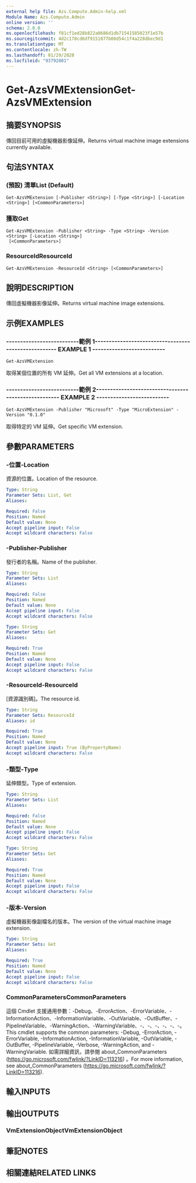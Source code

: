 ```yaml
---
external help file: Azs.Compute.Admin-help.xml
Module Name: Azs.Compute.Admin
online version: ''
schema: 2.0.0
ms.openlocfilehash: f81cf1ed28b822a0686d1db71541585023f1e57b
ms.sourcegitcommit: 4d2c178cd6df9151877b08d54c1f4a228dbec9d1
ms.translationtype: MT
ms.contentlocale: zh-TW
ms.lasthandoff: 01/29/2020
ms.locfileid: "93792801"
---
```

# <span data-ttu-id="62354-101">Get-AzsVMExtension</span><span class="sxs-lookup"><span data-stu-id="62354-101">Get-AzsVMExtension</span></span>

## <span data-ttu-id="62354-102">摘要</span><span class="sxs-lookup"><span data-stu-id="62354-102">SYNOPSIS</span></span>
<span data-ttu-id="62354-103">傳回目前可用的虛擬機器影像延伸。</span><span class="sxs-lookup"><span data-stu-id="62354-103">Returns virtual machine image extensions currently available.</span></span>

## <span data-ttu-id="62354-104">句法</span><span class="sxs-lookup"><span data-stu-id="62354-104">SYNTAX</span></span>

### <span data-ttu-id="62354-105"> (預設) 清單</span><span class="sxs-lookup"><span data-stu-id="62354-105">List (Default)</span></span>
```
Get-AzsVMExtension [-Publisher <String>] [-Type <String>] [-Location <String>] [<CommonParameters>]
```

### <span data-ttu-id="62354-106">獲取</span><span class="sxs-lookup"><span data-stu-id="62354-106">Get</span></span>
```
Get-AzsVMExtension -Publisher <String> -Type <String> -Version <String> [-Location <String>]
 [<CommonParameters>]
```

### <span data-ttu-id="62354-107">ResourceId</span><span class="sxs-lookup"><span data-stu-id="62354-107">ResourceId</span></span>
```
Get-AzsVMExtension -ResourceId <String> [<CommonParameters>]
```

## <span data-ttu-id="62354-108">說明</span><span class="sxs-lookup"><span data-stu-id="62354-108">DESCRIPTION</span></span>
<span data-ttu-id="62354-109">傳回虛擬機器影像延伸。</span><span class="sxs-lookup"><span data-stu-id="62354-109">Returns virtual machine image extensions.</span></span>

## <span data-ttu-id="62354-110">示例</span><span class="sxs-lookup"><span data-stu-id="62354-110">EXAMPLES</span></span>

### <span data-ttu-id="62354-111">--------------------------範例 1--------------------------</span><span class="sxs-lookup"><span data-stu-id="62354-111">-------------------------- EXAMPLE 1 --------------------------</span></span>
```
Get-AzsVMExtension
```

<span data-ttu-id="62354-112">取得某個位置的所有 VM 延伸。</span><span class="sxs-lookup"><span data-stu-id="62354-112">Get all VM extensions at a location.</span></span>

### <span data-ttu-id="62354-113">--------------------------範例 2--------------------------</span><span class="sxs-lookup"><span data-stu-id="62354-113">-------------------------- EXAMPLE 2 --------------------------</span></span>
```
Get-AzsVMExtension -Publisher "Microsoft" -Type "MicroExtension" -Version "0.1.0"
```

<span data-ttu-id="62354-114">取得特定的 VM 延伸。</span><span class="sxs-lookup"><span data-stu-id="62354-114">Get specific VM extension.</span></span>

## <span data-ttu-id="62354-115">參數</span><span class="sxs-lookup"><span data-stu-id="62354-115">PARAMETERS</span></span>

### <span data-ttu-id="62354-116">-位置</span><span class="sxs-lookup"><span data-stu-id="62354-116">-Location</span></span>
<span data-ttu-id="62354-117">資源的位置。</span><span class="sxs-lookup"><span data-stu-id="62354-117">Location of the resource.</span></span>

```yaml
Type: String
Parameter Sets: List, Get
Aliases: 

Required: False
Position: Named
Default value: None
Accept pipeline input: False
Accept wildcard characters: False
```

### <span data-ttu-id="62354-118">-Publisher</span><span class="sxs-lookup"><span data-stu-id="62354-118">-Publisher</span></span>
<span data-ttu-id="62354-119">發行者的名稱。</span><span class="sxs-lookup"><span data-stu-id="62354-119">Name of the publisher.</span></span>

```yaml
Type: String
Parameter Sets: List
Aliases: 

Required: False
Position: Named
Default value: None
Accept pipeline input: False
Accept wildcard characters: False
```

```yaml
Type: String
Parameter Sets: Get
Aliases: 

Required: True
Position: Named
Default value: None
Accept pipeline input: False
Accept wildcard characters: False
```

### <span data-ttu-id="62354-120">-ResourceId</span><span class="sxs-lookup"><span data-stu-id="62354-120">-ResourceId</span></span>
<span data-ttu-id="62354-121">[資源識別碼]。</span><span class="sxs-lookup"><span data-stu-id="62354-121">The resource id.</span></span>

```yaml
Type: String
Parameter Sets: ResourceId
Aliases: id

Required: True
Position: Named
Default value: None
Accept pipeline input: True (ByPropertyName)
Accept wildcard characters: False
```

### <span data-ttu-id="62354-122">-類型</span><span class="sxs-lookup"><span data-stu-id="62354-122">-Type</span></span>
<span data-ttu-id="62354-123">延伸類型。</span><span class="sxs-lookup"><span data-stu-id="62354-123">Type of extension.</span></span>

```yaml
Type: String
Parameter Sets: List
Aliases: 

Required: False
Position: Named
Default value: None
Accept pipeline input: False
Accept wildcard characters: False
```

```yaml
Type: String
Parameter Sets: Get
Aliases: 

Required: True
Position: Named
Default value: None
Accept pipeline input: False
Accept wildcard characters: False
```

### <span data-ttu-id="62354-124">-版本</span><span class="sxs-lookup"><span data-stu-id="62354-124">-Version</span></span>
<span data-ttu-id="62354-125">虛擬機器影像副檔名的版本。</span><span class="sxs-lookup"><span data-stu-id="62354-125">The version of the virtual machine image extension.</span></span>

```yaml
Type: String
Parameter Sets: Get
Aliases: 

Required: True
Position: Named
Default value: None
Accept pipeline input: False
Accept wildcard characters: False
```

### <span data-ttu-id="62354-126">CommonParameters</span><span class="sxs-lookup"><span data-stu-id="62354-126">CommonParameters</span></span>
<span data-ttu-id="62354-127">這個 Cmdlet 支援通用參數：-Debug、-ErrorAction、-ErrorVariable、-InformationAction、-InformationVariable、-OutVariable、-OutBuffer、-PipelineVariable、-WarningAction、-WarningVariable、-、-、-、-、-、-。</span><span class="sxs-lookup"><span data-stu-id="62354-127">This cmdlet supports the common parameters: -Debug, -ErrorAction, -ErrorVariable, -InformationAction, -InformationVariable, -OutVariable, -OutBuffer, -PipelineVariable, -Verbose, -WarningAction, and -WarningVariable.</span></span> <span data-ttu-id="62354-128">如需詳細資訊，請參閱 about_CommonParameters (https://go.microsoft.com/fwlink/?LinkID=113216) 。</span><span class="sxs-lookup"><span data-stu-id="62354-128">For more information, see about_CommonParameters (https://go.microsoft.com/fwlink/?LinkID=113216).</span></span>

## <span data-ttu-id="62354-129">輸入</span><span class="sxs-lookup"><span data-stu-id="62354-129">INPUTS</span></span>

## <span data-ttu-id="62354-130">輸出</span><span class="sxs-lookup"><span data-stu-id="62354-130">OUTPUTS</span></span>

### <span data-ttu-id="62354-131">VmExtensionObject</span><span class="sxs-lookup"><span data-stu-id="62354-131">VmExtensionObject</span></span>

## <span data-ttu-id="62354-132">筆記</span><span class="sxs-lookup"><span data-stu-id="62354-132">NOTES</span></span>

## <span data-ttu-id="62354-133">相關連結</span><span class="sxs-lookup"><span data-stu-id="62354-133">RELATED LINKS</span></span>

